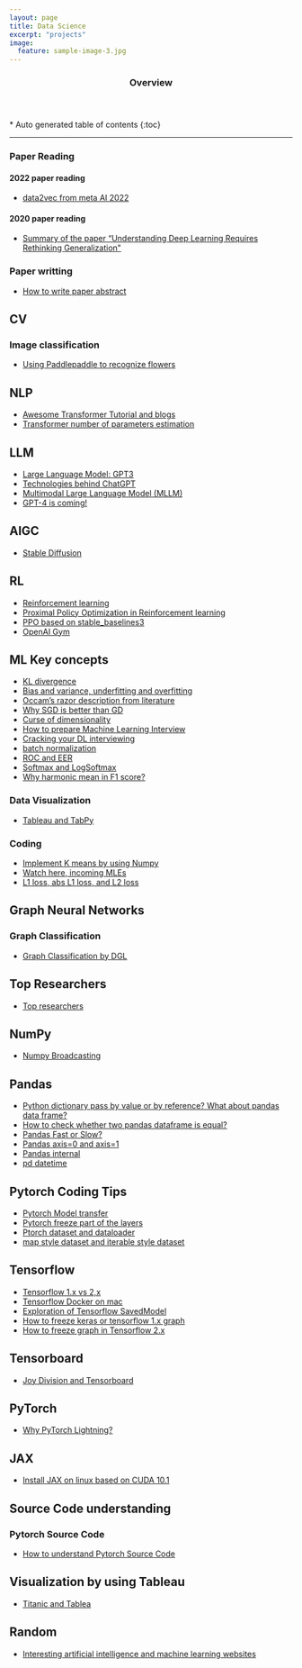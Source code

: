 ```yaml
---
layout: page
title: Data Science
excerpt: "projects"
image:
  feature: sample-image-3.jpg
---
```


<section id="table-of-contents" class="toc">
  <header>
    <h3>Overview</h3>
  </header>
<div id="drawer" markdown="1">
*  Auto generated table of contents
{:toc}
</div>
</section><!-- /#table-of-contents -->


---

### Paper Reading 
#### 2022 paper reading 
- [data2vec from meta AI 2022](https://jimmy-shen.medium.com/finally-we-have-a-more-general-modality-unspecific-representation-method-data2vec-5dcba6c853ef)

#### 2020 paper reading  
- [Summary of the paper “Understanding Deep Learning Requires Rethinking Generalization"](https://medium.com/@jim.morris.shen/summary-of-the-paper-understanding-deep-learning-requires-rethinking-generalization-aced06f31b51)

### Paper writting ###
- [How to write paper abstract](https://jimmy-shen.medium.com/how-to-write-paper-abstract-c8b37eba895b)

## CV  ## 
### Image classification  
- [Using Paddlepaddle to recognize flowers](https://jimmy-shen.medium.com/using-paddlepaddle-to-recognize-flowers-e8eb0cf5acbc)

## NLP  ##
- [Awesome Transformer Tutorial and blogs](https://jimmy-shen.medium.com/awesome-transformer-tutorial-and-blogs-5d33f1e91546)
- [Transformer number of parameters estimation](https://medium.com/@jimmy-shen/transformer-number-of-parameters-estimation-92a80021bba9)


## LLM ## 
- [Large Language Model: GPT3](https://medium.com/@jimmy-shen/large-language-model-gpt3-b62dfe0e0693)
- [Technologies behind ChatGPT](https://medium.com/datadriveninvestor/technologies-behind-chatgpt-a9a7701e176b)
- [Multimodal Large Language Model (MLLM)](https://medium.com/@jimmy-shen/multimodal-large-language-model-mllm-b000543f5bc1)
- [GPT-4 is coming!](https://medium.com/@jimmy-shen/gpt-4-is-coming-45c61eb95e6e)

## AIGC ## 
- [Stable Diffusion](https://medium.com/datadriveninvestor/stable-diffusion-f60a254c4ea)


## RL ##  
- [Reinforcement learning](https://medium.com/@jimmy-shen/reinforcement-learning-9c3a936c7325)
- [Proximal Policy Optimization in Reinforcement learning](https://medium.com/@jimmy-shen/proximal-policy-optimization-in-reinforcement-learning-629430d9c988)
- [PPO based on stable_baselines3](https://medium.com/@jimmy-shen/ppo-based-on-stable-baselines3-b8cb1e2db5d3)
- [OpenAI Gym](https://medium.com/@jimmy-shen/openai-gym-f8f3ffcc08)



## ML Key concepts ##
- [KL divergence](https://medium.com/@jim.morris.shen/why-we-dont-say-kl-divergence-is-a-distance-b0b25a8e6004?sk=59a0479988eb850a0b0b5c2a4e5937a1)
- [Bias and variance, underfitting and overfitting](https://medium.com/@jim.morris.shen/bias-and-variance-underfitting-and-overfitting-35189069d919?source=friends_link&sk=a481fef6d4e8552c6580a37c8ed0b92c)
- [Occam’s razor description from literature](https://medium.com/@jim.morris.shen/occams-razor-description-from-literature-86d457cf42d7?source=friends_link&sk=f2e91c1f7a7ac2a493abbcdda7a2b4be)
- [Why SGD is better than GD](https://medium.com/@jim.morris.shen/why-sgd-is-better-than-gd-f1046e7b7b9c)
- [Curse of dimensionality](https://medium.com/@jim.morris.shen/curse-of-dimensionality-bdc3fd5ac3c1)
- [How to prepare Machine Learning Interview](https://medium.com/@jim.morris.shen/how-to-prepare-machine-learning-interview-806c21317c6c)
- [Cracking your DL interviewing](https://jimmy-shen.medium.com/cool-cracking-your-dl-interviewing-f57f9691a18d)
- [batch normalization](https://medium.com/@jim.morris.shen/batch-normalization-7845ac308083?sk=9aa7b90f8f716f25366089aa2963e295)
- [ROC and EER](https://medium.com/@jim.morris.shen/roc-receiver-operating-characteristic-and-eer-equal-error-rate-ac5a576fae38?sk=d6a21f9b39e3dd5d420474fb1b6a8dc0)
- [Softmax and LogSoftmax](https://jimmy-shen.medium.com/softmax-or-logsoftmax-97784cd43b35)
- [Why harmonic mean in F1 score?](https://jimmy-shen.medium.com/why-harmonic-mean-in-f1-score-9ab0d01a6b35)

### Data Visualization
- [Tableau and TabPy](https://jimmy-shen.medium.com/tableau-and-tabpy-3f9264755430)


### Coding
- [Implement K means by using Numpy](https://medium.com/@jim.morris.shen/simple-implement-k-means-by-using-numpy-8a0b16883da5?source=friends_link&sk=c2d6b4046ad83fc2b73578922b29bb85)
- [Watch here, incoming MLEs](https://medium.com/@jim.morris.shen/watch-here-upcoming-mles-f811c6c3689d)
- [L1 loss, abs L1 loss, and L2 loss](https://medium.com/@jim.morris.shen/l1-loss-abs-l1-loss-and-l2-loss-627743422307)

## Graph Neural Networks
### Graph Classification
- [Graph Classification by DGL](https://medium.com/@jim.morris.shen/tutorial-of-graph-classification-by-dgl-75baa9478c16?source=friends_link&sk=44b0c49061390ab9ae946f1b8b9a0f6e)

## Top Researchers
- [Top researchers](https://jimmy-shen.medium.com/top-researchers-8cf9b3696a3a)

## NumPy ##  
- [Numpy Broadcasting](https://jimmy-shen.medium.com/numpy-broadcasting-33eebbb9ee21)

## Pandas ##  
- [Python dictionary pass by value or by reference? What about pandas data frame?](https://medium.com/@jimmy-shen/python-dictionary-pass-by-value-or-by-reference-what-about-pandas-data-frame-3364d4d9cdad)
- [How to check whether two pandas dataframe is equal?](https://medium.com/@jimmy-shen/how-to-check-whether-two-pandas-dataframe-is-equal-c98169fdbc8e)
- [Pandas Fast or Slow?](https://medium.com/@jimmy-shen/pandas-fast-or-slow-9fb58be10860)
- [Pandas axis=0 and axis=1](https://medium.com/@jimmy-shen/pandas-axis-0-and-axis-1-74ee292af2ab)
- [Pandas internal](https://medium.com/@jimmy-shen/pandas-internal-dcbc4b091562)
- [pd datetime](https://medium.com/@jimmy-shen/pd-datetime-949c31d92936)


## Pytorch Coding Tips
- [Pytorch Model transfer](https://medium.com/@jim.morris.shen/pytorch-model-transfer-b0657879791d?source=friends_link&sk=8faae22b738d72c38bcb1dc0613f55c0)
- [Pytorch freeze part of the layers](https://medium.com/@jim.morris.shen/pytorch-freeze-part-of-the-layers-4554105e03a6?source=friends_link&sk=20df07ebc5848050e68efe27b03ad37f)
- [Ptorch dataset and dataloader](https://jimmy-shen.medium.com/dataloader-and-dataset-in-pytorch-6ccc1ebfcb70)
- [map style dataset and iterable style dataset](https://jimmy-shen.medium.com/map-style-dataset-and-iterable-style-dataset-91b392f40c67)

## Tensorflow
- [Tensorflow 1.x vs 2,x](https://medium.com/@jim.morris.shen/tensorflow-1-x-vs-2-x-4acaf509f2ef?sk=b33531141128d8c437445b98710e12ae)
- [Tensorflow Docker on mac](https://medium.com/@jim.morris.shen/tensorflow-docker-on-mac-5fcc0603f68e?sk=4816d7f9839f4ff9999c861151483024)
- [Exploration of Tensorflow SavedModel](https://medium.com/@jim.morris.shen/exploration-of-tensorflow-savedmodel-cf6e5859cc5c?sk=d676dc5a60c7db380e6e85221e8c350b)
- [How to freeze keras or tensorflow 1.x graph](https://jimmy-shen.medium.com/how-to-freeze-keras-or-tensorflow-1-x-graph-2b30b3a31af9)
- [How to freeze graph in Tensorflow 2.x](https://jimmy-shen.medium.com/how-to-freeze-graph-in-tensorflow-2-x-3a3238c70f19)

## Tensorboard  
- [Joy Division and Tensorboard](https://jimmy-shen.medium.com/joy-division-and-tensorboard-948716716230)

## PyTorch ##
- [Why PyTorch Lightning?](https://jimmy-shen.medium.com/why-pytorch-lightning-1c41af4bd618)

## JAX ## 
- [Install JAX on linux based on CUDA 10.1](https://medium.com/@jimmy-shen/install-jax-on-linux-based-on-cuda-10-1-a136526df8f7)

## Source Code understanding
### Pytorch Source Code
- [How to understand Pytorch Source Code](https://medium.com/@jim.morris.shen/how-to-understand-pytorch-source-code-1fdbdbbf007e?source=friends_link&sk=435606c5255887776c92cb738e3f6694)


## Visualization by using Tableau
- [Titanic and Tablea](https://jimmy-shen.medium.com/titanic-and-tableau-e450b70e9e16)


## Random ## 
- [Interesting artificial intelligence and machine learning websites](https://medium.com/@jimmy-shen/some-helpful-artificial-intelligence-and-machine-learning-websites-abea6783d470)

